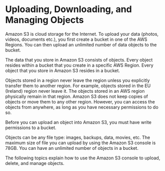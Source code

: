# Uploading, Downloading, and Managing Objects<a name="upload-download-objects"></a>

Amazon S3 is cloud storage for the Internet\. To upload your data \(photos, videos, documents etc\.\), you first create a bucket in one of the AWS Regions\. You can then upload an unlimited number of data objects to the bucket\.

The data that you store in Amazon S3 consists of objects\. Every object resides within a bucket that you create in a specific AWS Region\. Every object that you store in Amazon S3 resides in a bucket\. 

Objects stored in a region never leave the region unless you explicitly transfer them to another region\. For example, objects stored in the EU \(Ireland\) region never leave it\. The objects stored in an AWS region physically remain in that region\. Amazon S3 does not keep copies of objects or move them to any other region\. However, you can access the objects from anywhere, as long as you have necessary permissions to do so\.

Before you can upload an object into Amazon S3, you must have write permissions to a bucket\.

Objects can be any file type: images, backups, data, movies, etc\. The maximum size of file you can upload by using the Amazon S3 console is 78GB\.  You can have an unlimited number of objects in a bucket\.

The following topics explain how to use the Amazon S3 console to upload, delete, and manage objects\.

